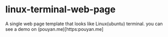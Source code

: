 # linux-terminal-web-page
A single web page template that looks like Linux(ubuntu) terminal.
you can see a demo on (pouyan.me)[https:pouyan.me]
